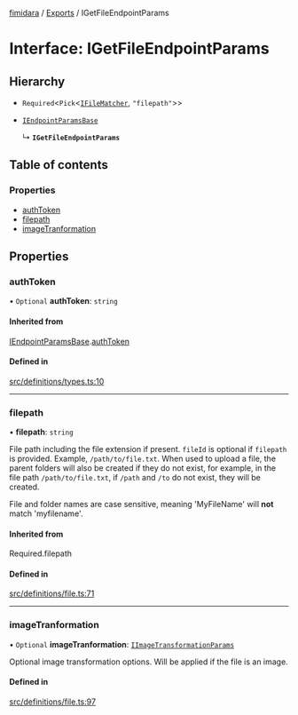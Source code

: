 [fimidara](../README.md) / [Exports](../modules.md) / IGetFileEndpointParams

# Interface: IGetFileEndpointParams

## Hierarchy

- `Required`<`Pick`<[`IFileMatcher`](IFileMatcher.md), ``"filepath"``\>\>

- [`IEndpointParamsBase`](IEndpointParamsBase.md)

  ↳ **`IGetFileEndpointParams`**

## Table of contents

### Properties

- [authToken](IGetFileEndpointParams.md#authtoken)
- [filepath](IGetFileEndpointParams.md#filepath)
- [imageTranformation](IGetFileEndpointParams.md#imagetranformation)

## Properties

### authToken

• `Optional` **authToken**: `string`

#### Inherited from

[IEndpointParamsBase](IEndpointParamsBase.md).[authToken](IEndpointParamsBase.md#authtoken)

#### Defined in

[src/definitions/types.ts:10](https://github.com/softkave/files-js/blob/852341e/src/definitions/types.ts#L10)

___

### filepath

• **filepath**: `string`

File path including the file extension if present. `fileId` is optional if `filepath` is provided. Example, `/path/to/file.txt`. When used to upload a file, the parent folders will also be created if they do not exist, for example, in the file path `/path/to/file.txt`, if `/path` and `/to` do not exist, they will be created.

File and folder names are case sensitive, meaning 'MyFileName' will **not** match 'myfilename'.

#### Inherited from

Required.filepath

#### Defined in

[src/definitions/file.ts:71](https://github.com/softkave/files-js/blob/852341e/src/definitions/file.ts#L71)

___

### imageTranformation

• `Optional` **imageTranformation**: [`IImageTransformationParams`](IImageTransformationParams.md)

Optional image transformation options. Will be applied if the file is an image.

#### Defined in

[src/definitions/file.ts:97](https://github.com/softkave/files-js/blob/852341e/src/definitions/file.ts#L97)
